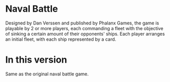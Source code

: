 # Naval Battle
Designed by Dan Verssen and published by Phalanx Games, the game is playable by 2 or more players, each commanding a fleet with the objective of sinking a certain amount of their opponents' ships. 
Each player arranges an initial fleet, with each ship represented by a card.

# In this version
Same as the original naval battle game.
